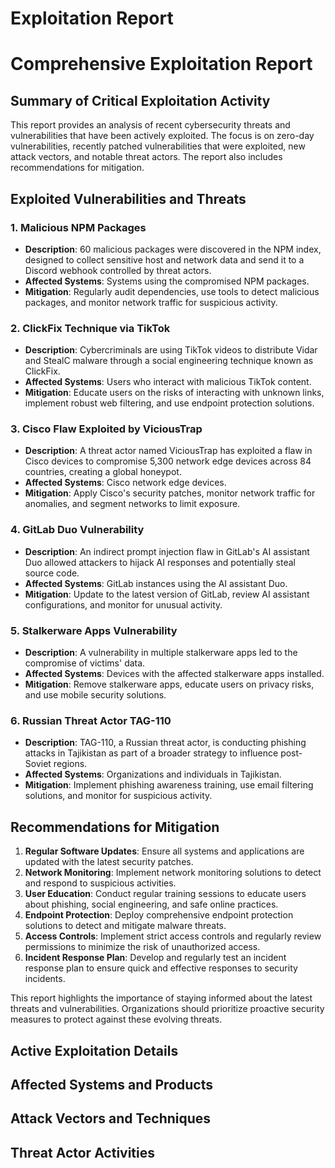 # Exploitation Report

# Comprehensive Exploitation Report

## Summary of Critical Exploitation Activity

This report provides an analysis of recent cybersecurity threats and vulnerabilities that have been actively exploited. The focus is on zero-day vulnerabilities, recently patched vulnerabilities that were exploited, new attack vectors, and notable threat actors. The report also includes recommendations for mitigation.

## Exploited Vulnerabilities and Threats

### 1. Malicious NPM Packages
- **Description**: 60 malicious packages were discovered in the NPM index, designed to collect sensitive host and network data and send it to a Discord webhook controlled by threat actors.
- **Affected Systems**: Systems using the compromised NPM packages.
- **Mitigation**: Regularly audit dependencies, use tools to detect malicious packages, and monitor network traffic for suspicious activity.

### 2. ClickFix Technique via TikTok
- **Description**: Cybercriminals are using TikTok videos to distribute Vidar and StealC malware through a social engineering technique known as ClickFix.
- **Affected Systems**: Users who interact with malicious TikTok content.
- **Mitigation**: Educate users on the risks of interacting with unknown links, implement robust web filtering, and use endpoint protection solutions.

### 3. Cisco Flaw Exploited by ViciousTrap
- **Description**: A threat actor named ViciousTrap has exploited a flaw in Cisco devices to compromise 5,300 network edge devices across 84 countries, creating a global honeypot.
- **Affected Systems**: Cisco network edge devices.
- **Mitigation**: Apply Cisco's security patches, monitor network traffic for anomalies, and segment networks to limit exposure.

### 4. GitLab Duo Vulnerability
- **Description**: An indirect prompt injection flaw in GitLab's AI assistant Duo allowed attackers to hijack AI responses and potentially steal source code.
- **Affected Systems**: GitLab instances using the AI assistant Duo.
- **Mitigation**: Update to the latest version of GitLab, review AI assistant configurations, and monitor for unusual activity.

### 5. Stalkerware Apps Vulnerability
- **Description**: A vulnerability in multiple stalkerware apps led to the compromise of victims' data.
- **Affected Systems**: Devices with the affected stalkerware apps installed.
- **Mitigation**: Remove stalkerware apps, educate users on privacy risks, and use mobile security solutions.

### 6. Russian Threat Actor TAG-110
- **Description**: TAG-110, a Russian threat actor, is conducting phishing attacks in Tajikistan as part of a broader strategy to influence post-Soviet regions.
- **Affected Systems**: Organizations and individuals in Tajikistan.
- **Mitigation**: Implement phishing awareness training, use email filtering solutions, and monitor for suspicious activity.

## Recommendations for Mitigation

1. **Regular Software Updates**: Ensure all systems and applications are updated with the latest security patches.
2. **Network Monitoring**: Implement network monitoring solutions to detect and respond to suspicious activities.
3. **User Education**: Conduct regular training sessions to educate users about phishing, social engineering, and safe online practices.
4. **Endpoint Protection**: Deploy comprehensive endpoint protection solutions to detect and mitigate malware threats.
5. **Access Controls**: Implement strict access controls and regularly review permissions to minimize the risk of unauthorized access.
6. **Incident Response Plan**: Develop and regularly test an incident response plan to ensure quick and effective responses to security incidents.

This report highlights the importance of staying informed about the latest threats and vulnerabilities. Organizations should prioritize proactive security measures to protect against these evolving threats.

## Active Exploitation Details



## Affected Systems and Products



## Attack Vectors and Techniques



## Threat Actor Activities

 